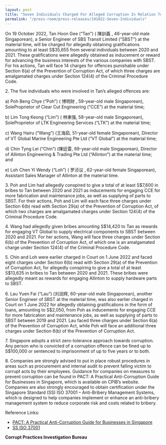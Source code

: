 ```yaml
---
layout: post
title: "Seven Individuals Charged For Alleged Corruption In Relation To Contracts With SBS Transit Limited"
permalink: "/press-room/press-releases/191022-Seven-Individuals"
---
```

On 19 October 2022, Tan Hoon Gee (“Tan”) ( 陳訓義 , 46-year-old male Singaporean), a Senior Engineer of SBS Transit Limited (“SBST”) at the material time, will be charged for allegedly obtaining gratifications amounting to at least S$35,655 from several individuals between 2020 and 2021. These gratifications were allegedly obtained as inducement or reward for advancing the business interests of the various companies with SBST. For his actions, Tan will face 14 charges for offences punishable under Section 6(a) of the Prevention of Corruption Act, of which three charges are amalgamated charges under Section 124(4) of the Criminal Procedure Code.

2\. The five individuals who were involved in Tan’s alleged offences are:

a) Poh Beng Chye (“Poh”) ( 博明財 , 59-year-old male Singaporean), SoleProprietor of Clear Cut Engineering (“CCE”) at the material time;

b) Lim Tong Keong (“Lim”) ( 林東强, 58-year-old male Singaporean), SoleProprietor of LTK Engineering Services (“LTK”) at the material time;

c) Wang Hairu (“Wang”) (王海茹, 51-year-old female Singaporean), Director of VT Global Marine Engineering Pte Ltd (“VT Global”) at the material time;

d) Chin Tyng Lei (“Chin”) (陳廷雷, 69-year-old male Singaporean), Director of Allinton Engineering & Trading Pte Ltd (“Allinton”) at the material time; and

e) Loh Chen Yi Wendy (“Loh”) ( 罗浈议 , 62-year-old female Singaporean), Assistant Sales Manager of Allinton at the material time.

3\. Poh and Lim had allegedly conspired to give a total of at least S$7,600 in bribes to Tan between 2020 and 2021 as inducements for engaging CCE for more fabrication and maintenance jobs, as well as supplying of parts to SBST. For their actions, Poh and Lim will each face three charges under Section 6(b) read with Section 29(a) of the Prevention of Corruption Act, of which two charges are amalgamated charges under Section 124(4) of the Criminal Procedure Code.

4\. Wang had allegedly given bribes amounting S$14,420 to Tan as rewards for engaging VT Global to supply electrical components to SBST between 2020 and 2021. For her actions, Wang will face three charges under Section 6(b) of the Prevention of Corruption Act, of which one is an amalgamated charge under Section 124(4) of the Criminal Procedure Code.

5\. Chin and Loh were earlier charged in Court on 1 June 2022 and faced eight charges under Section 6(b) read with Section 29(a) of the Prevention of Corruption Act, for allegedly conspiring to give a total of at least S$13,635 in bribes to Tan between 2020 and 2021. These bribes were allegedly meant as rewards for engaging Allinton to supply hardware parts to SBST.

6\. Lau Yuen Fai (“Lau”) (刘润辉, 60-year-old male Singaporean), another Senior Engineer of SBST at the material time, was also earlier charged in Court on 1 June 2022 for allegedly obtaining gratifications in the form of loans, amounting to S$2,050, from Poh as inducements for engaging CCE for more fabrication and maintenance jobs, as well as supplying of parts to SBST between 2019 and 2021. Lau faced three charges under Section 6(a) of the Prevention of Corruption Act, while Poh will face an additional three charges under Section 6(b) of the Prevention of Corruption Act.

7\. Singapore adopts a strict zero-tolerance approach towards corruption. Any person who is convicted of a corruption offence can be fined up to S$100,000 or sentenced to imprisonment of up to five years or to both. 

8\. Companies are strongly advised to put in place robust procedures in areas such as procurement and internal audit to prevent falling victim to corrupt acts by their employees. Guidance for companies on measures to prevent corruption can be found in PACT: A Practical Anti-Corruption Guide for Businesses in Singapore, which is available on CPIB’s website. Companies are also strongly encouraged to obtain certification under the Singapore Standard (SS) ISO 37001 – Anti-Bribery Management Systems, which is designed to help companies implement or enhance an anti-bribery management system to reduce corporate risk and costs related to bribery.

Reference Links:

* [PACT: A Practical Anti-Corruption Guide for Businesses in Singapore](/research-room/publications/anti-corruption-guide-for-businesses/)<br>
* [SS ISO 37001](/research-room/publications/ss-iso-37001/)

**Corrupt Practices Investigation Bureau**
